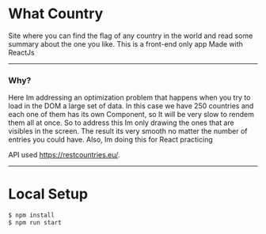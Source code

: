 # What Country

Site where you can find the flag of any country in the world and read some summary about the one you like.
This is a front-end only app Made with ReactJs

------
### Why?
Here Im addressing an optimization problem that happens when you try to load in the DOM a large set of data. In this case we have 250 countries and each one of them has its own Component, so It will be very slow to rendem them all at once. So to address this Im only drawing the ones that are visibles in the screen.
The result its very smooth no matter the number of entries you could have.
Also, Im doing this for React practicing

API used https://restcountries.eu/.


------
# Local Setup

```sh
$ npm install
$ npm run start
```